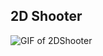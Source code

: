 ## 2D Shooter

![GIF of 2DShooter](https://github.com/techiew/Misc-Projects/blob/master/Previews/preview_2dshooter.gif)
